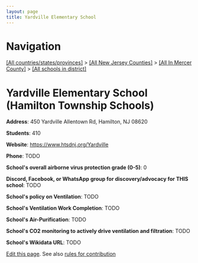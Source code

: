 ```yaml
---
layout: page
title: Yardville Elementary School
---
```

# Navigation

[[All countries/states/provinces]](../../../..) > [[All New Jersey Counties]](../../..) > [[All In Mercer County]](../..) > [[All schools in district]](..)

# Yardville Elementary School (Hamilton Township Schools)

**Address**: 450 Yardville Allentown Rd, Hamilton, NJ 08620

**Students**: 410

**Website**: <https://www.htsdnj.org/Yardville>

**Phone**: TODO

**School's overall airborne virus protection grade (0-5)**: 0

**Discord, Facebook, or WhatsApp group for discovery/advocacy for THIS school**: TODO

**School's policy on Ventilation**: TODO

**School's Ventilation Work Completion**: TODO

**School's Air-Purification**: TODO

**School's CO2 monitoring to actively drive ventilation and filtration**: TODO

**School's Wikidata URL**: TODO


[Edit this page](https://github.com/ventilate-schools/NJ/edit/main/./Mercer/Hamilton_Township_Schools/Yardville_Elementary_School.md). See also [rules for contribution](../../../contribution-rules/)